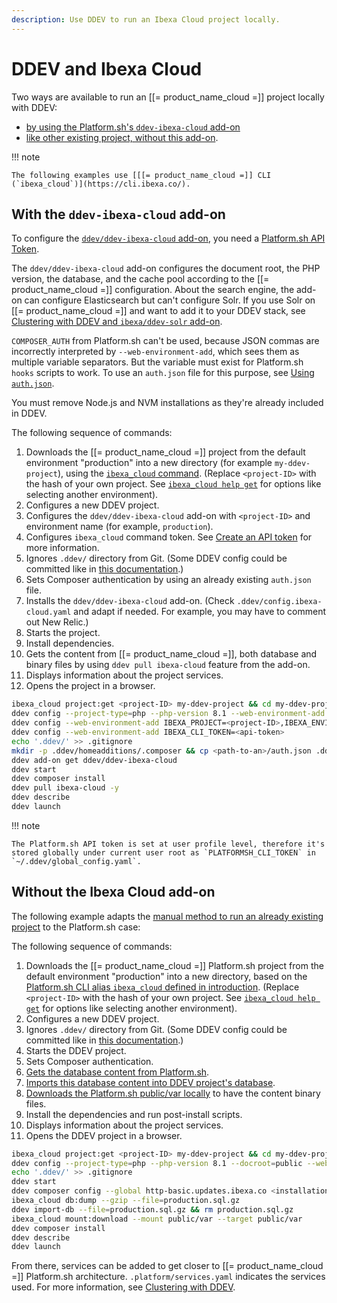 ```yaml
---
description: Use DDEV to run an Ibexa Cloud project locally.
---
```


# DDEV and Ibexa Cloud

Two ways are available to run an [[= product_name_cloud =]] project locally with DDEV:

- [by using the Platform.sh's `ddev-ibexa-cloud` add-on](#with-the-ddev-ibexa-cloud-add-on)
- [like other existing project, without this add-on](#without-the-ibexa-cloud-add-on).

!!! note

    The following examples use [[[= product_name_cloud =]] CLI (`ibexa_cloud`)](https://cli.ibexa.co/).

## With the `ddev-ibexa-cloud` add-on

To configure the [`ddev/ddev-ibexa-cloud` add-on](https://github.com/ddev/ddev-ibexa-cloud), you need a [Platform.sh API Token](https://docs.platform.sh/administration/cli/api-tokens.html).

The `ddev/ddev-ibexa-cloud` add-on configures the document root, the PHP version, the database, and the cache pool according to the [[= product_name_cloud =]] configuration.
About the search engine, the add-on can configure Elasticsearch but can't configure Solr.
If you use Solr on [[= product_name_cloud =]] and want to add it to your DDEV stack, see [Clustering with DDEV and `ibexa/ddev-solr` add-on](clustering_with_ddev.md#solr).

`COMPOSER_AUTH` from Platform.sh can't be used, because JSON commas are incorrectly interpreted by `--web-environment-add`, which sees them as multiple variable separators.
But the variable must exist for Platform.sh `hooks` scripts to work.
To use an `auth.json` file for this purpose, see [Using `auth.json`](install_with_ddev.md#using-authjson).

You must remove Node.js and NVM installations as they're already included in DDEV.

The following sequence of commands:

1. Downloads the [[= product_name_cloud =]] project from the default environment "production" into a new directory (for example `my-ddev-project`),
using the [`ibexa_cloud` command](https://cli.ibexa.co/).
(Replace `<project-ID>` with the hash of your own project.
See [`ibexa_cloud help get`](https://docs.platform.sh/administration/cli.html#3-use) for options like selecting another environment).
1. Configures a new DDEV project.
1. Configures the `ddev/ddev-ibexa-cloud` add-on with `<project-ID>` and environment name (for example, `production`).
1. Configures `ibexa_cloud` command token. See [Create an API token](https://docs.platform.sh/administration/cli/api-tokens.html#2-create-an-api-token) for more information.
1. Ignores `.ddev/` directory from Git.
(Some DDEV config could be committed like in [this documentation](https://ddev.readthedocs.io/en/latest/users/extend/customization-extendibility/#extending-configyaml-with-custom-configyaml-files).)
1. Sets Composer authentication by using an already existing `auth.json` file.
1. Installs the `ddev/ddev-ibexa-cloud` add-on.
(Check `.ddev/config.ibexa-cloud.yaml` and adapt if needed. For example, you may have to comment out New Relic.)
1. Starts the project.
1. Install dependencies.
1. Gets the content from [[= product_name_cloud =]], both database and binary files by using `ddev pull ibexa-cloud` feature from the add-on.
1. Displays information about the project services.
1. Opens the project in a browser.

```bash
ibexa_cloud project:get <project-ID> my-ddev-project && cd my-ddev-project
ddev config --project-type=php --php-version 8.1 --web-environment-add COMPOSER_AUTH='',DATABASE_URL=mysql://db:db@db:3306/db
ddev config --web-environment-add IBEXA_PROJECT=<project-ID>,IBEXA_ENVIRONMENT=production,IBEXA_APP=app
ddev config --web-environment-add IBEXA_CLI_TOKEN=<api-token>
echo '.ddev/' >> .gitignore
mkdir -p .ddev/homeadditions/.composer && cp <path-to-an>/auth.json .ddev/homeadditions/.composer
ddev add-on get ddev/ddev-ibexa-cloud             
ddev start
ddev composer install
ddev pull ibexa-cloud -y
ddev describe
ddev launch
```

!!! note

    The Platform.sh API token is set at user profile level, therefore it's stored globally under current user root as `PLATFORMSH_CLI_TOKEN` in `~/.ddev/global_config.yaml`.

## Without the Ibexa Cloud add-on

The following example adapts the [manual method to run an already existing project](install_with_ddev.md#run-an-already-existing-project) to the Platform.sh case:

The following sequence of commands:

1. Downloads the [[= product_name_cloud =]] Platform.sh project from the default environment "production" into a new directory, based on the [Platform.sh CLI alias `ibexa_cloud` defined in introduction](#ibexa-cloud-and-ddev).
(Replace `<project-ID>` with the hash of your own project. See [`ibexa_cloud help get`](https://docs.platform.sh/administration/cli.html#3-use) for options like selecting another environment).
1. Configures a new DDEV project.
1. Ignores `.ddev/` directory from Git.
(Some DDEV config could be committed like in [this documentation](https://ddev.readthedocs.io/en/latest/users/extend/customization-extendibility/#extending-configyaml-with-custom-configyaml-files).)
1. Starts the DDEV project.
1. Sets Composer authentication.
1. [Gets the database content from Platform.sh](https://docs.platform.sh/add-services/mysql.html#exporting-data).
1. [Imports this database content into DDEV project's database](https://ddev.readthedocs.io/en/latest/users/usage/database-management/#database-imports).
1. [Downloads the Platform.sh public/var locally](https://docs.platform.sh/development/file-transfer.html#transfer-a-file-from-a-mount) to have the content binary files.
1. Install the dependencies and run post-install scripts.
1. Displays information about the project services.
1. Opens the DDEV project in a browser.

```bash
ibexa_cloud project:get <project-ID> my-ddev-project && cd my-ddev-project
ddev config --project-type=php --php-version 8.1 --docroot=public --web-environment-add DATABASE_URL=mysql://db:db@db:3306/db
echo '.ddev/' >> .gitignore
ddev start
ddev composer config --global http-basic.updates.ibexa.co <installation-key> <token-password>
ibexa_cloud db:dump --gzip --file=production.sql.gz
ddev import-db --file=production.sql.gz && rm production.sql.gz
ibexa_cloud mount:download --mount public/var --target public/var
ddev composer install
ddev describe
ddev launch
```

From there, services can be added to get closer to [[= product_name_cloud =]] Platform.sh architecture.
`.platform/services.yaml` indicates the services used.
For more information, see [Clustering with DDEV](clustering_with_ddev.md).
